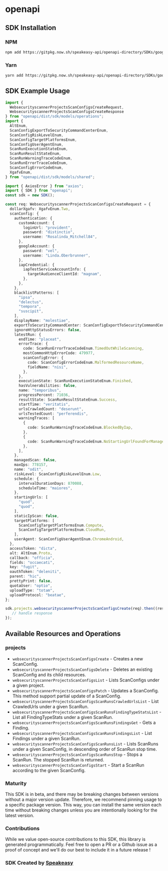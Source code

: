 # openapi

<!-- Start SDK Installation -->
## SDK Installation

### NPM

```bash
npm add https://gitpkg.now.sh/speakeasy-api/openapi-directory/SDKs/googleapis.com/websecurityscanner/v1beta/typescript
```

### Yarn

```bash
yarn add https://gitpkg.now.sh/speakeasy-api/openapi-directory/SDKs/googleapis.com/websecurityscanner/v1beta/typescript
```
<!-- End SDK Installation -->

## SDK Example Usage
<!-- Start SDK Example Usage -->
```typescript
import {
  WebsecurityscannerProjectsScanConfigsCreateRequest,
  WebsecurityscannerProjectsScanConfigsCreateResponse
} from "openapi/dist/sdk/models/operations";
import {
  AltEnum,
  ScanConfigExportToSecurityCommandCenterEnum,
  ScanConfigRiskLevelEnum,
  ScanConfigTargetPlatformsEnum,
  ScanConfigUserAgentEnum,
  ScanRunExecutionStateEnum,
  ScanRunResultStateEnum,
  ScanRunWarningTraceCodeEnum,
  ScanRunErrorTraceCodeEnum,
  ScanConfigErrorCodeEnum,
  XgafvEnum,
} from "openapi/dist/sdk/models/shared";

import { AxiosError } from "axios";
import { SDK } from "openapi";
const sdk = new SDK();

const req: WebsecurityscannerProjectsScanConfigsCreateRequest = {
  dollarXgafv: XgafvEnum.Two,
  scanConfig: {
    authentication: {
      customAccount: {
        loginUrl: "provident",
        password: "distinctio",
        username: "Rosalinda_Mitchell84",
      },
      googleAccount: {
        password: "vel",
        username: "Linda.Oberbrunner",
      },
      iapCredential: {
        iapTestServiceAccountInfo: {
          targetAudienceClientId: "magnam",
        },
      },
    },
    blacklistPatterns: [
      "ipsa",
      "delectus",
      "tempora",
      "suscipit",
    ],
    displayName: "molestiae",
    exportToSecurityCommandCenter: ScanConfigExportToSecurityCommandCenterEnum.Disabled,
    ignoreHttpStatusErrors: false,
    latestRun: {
      endTime: "placeat",
      errorTrace: {
        code: ScanRunErrorTraceCodeEnum.TimedOutWhileScanning,
        mostCommonHttpErrorCode: 479977,
        scanConfigError: {
          code: ScanConfigErrorCodeEnum.MalformedResourceName,
          fieldName: "nisi",
        },
      },
      executionState: ScanRunExecutionStateEnum.Finished,
      hasVulnerabilities: false,
      name: "temporibus",
      progressPercent: 71036,
      resultState: ScanRunResultStateEnum.Success,
      startTime: "veritatis",
      urlsCrawledCount: "deserunt",
      urlsTestedCount: "perferendis",
      warningTraces: [
        {
          code: ScanRunWarningTraceCodeEnum.BlockedByIap,
        },
        {
          code: ScanRunWarningTraceCodeEnum.NoStartingUrlFoundForManagedScan,
        },
      ],
    },
    managedScan: false,
    maxQps: 778157,
    name: "odit",
    riskLevel: ScanConfigRiskLevelEnum.Low,
    schedule: {
      intervalDurationDays: 870088,
      scheduleTime: "maiores",
    },
    startingUrls: [
      "quod",
      "quod",
    ],
    staticIpScan: false,
    targetPlatforms: [
      ScanConfigTargetPlatformsEnum.Compute,
      ScanConfigTargetPlatformsEnum.CloudRun,
    ],
    userAgent: ScanConfigUserAgentEnum.ChromeAndroid,
  },
  accessToken: "dicta",
  alt: AltEnum.Proto,
  callback: "officia",
  fields: "occaecati",
  key: "fugit",
  oauthToken: "deleniti",
  parent: "hic",
  prettyPrint: false,
  quotaUser: "optio",
  uploadType: "totam",
  uploadProtocol: "beatae",
};

sdk.projects.websecurityscannerProjectsScanConfigsCreate(req).then((res: WebsecurityscannerProjectsScanConfigsCreateResponse | AxiosError) => {
   // handle response
});
```
<!-- End SDK Example Usage -->

<!-- Start SDK Available Operations -->
## Available Resources and Operations


### projects

* `websecurityscannerProjectsScanConfigsCreate` - Creates a new ScanConfig.
* `websecurityscannerProjectsScanConfigsDelete` - Deletes an existing ScanConfig and its child resources.
* `websecurityscannerProjectsScanConfigsList` - Lists ScanConfigs under a given project.
* `websecurityscannerProjectsScanConfigsPatch` - Updates a ScanConfig. This method support partial update of a ScanConfig.
* `websecurityscannerProjectsScanConfigsScanRunsCrawledUrlsList` - List CrawledUrls under a given ScanRun.
* `websecurityscannerProjectsScanConfigsScanRunsFindingTypeStatsList` - List all FindingTypeStats under a given ScanRun.
* `websecurityscannerProjectsScanConfigsScanRunsFindingsGet` - Gets a Finding.
* `websecurityscannerProjectsScanConfigsScanRunsFindingsList` - List Findings under a given ScanRun.
* `websecurityscannerProjectsScanConfigsScanRunsList` - Lists ScanRuns under a given ScanConfig, in descending order of ScanRun stop time.
* `websecurityscannerProjectsScanConfigsScanRunsStop` - Stops a ScanRun. The stopped ScanRun is returned.
* `websecurityscannerProjectsScanConfigsStart` - Start a ScanRun according to the given ScanConfig.
<!-- End SDK Available Operations -->

### Maturity

This SDK is in beta, and there may be breaking changes between versions without a major version update. Therefore, we recommend pinning usage
to a specific package version. This way, you can install the same version each time without breaking changes unless you are intentionally
looking for the latest version.

### Contributions

While we value open-source contributions to this SDK, this library is generated programmatically.
Feel free to open a PR or a Github issue as a proof of concept and we'll do our best to include it in a future release !

### SDK Created by [Speakeasy](https://docs.speakeasyapi.dev/docs/using-speakeasy/client-sdks)

